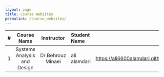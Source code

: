 ```yaml
---
layout: page
title: Course Websites
permalink: /course_websites/
---
```


| # |       Course Name                      |   Instructor    | Student Name    | Website URL          |
|---|:--------------------------------------:|:---------------:|:----------------|---------------------:|
| 1 | Systems Analysis and Design            |Dr.Behrouz Minaei|   ali alamdari  | https://ali6600alamdari.github.io/course_template/ |
